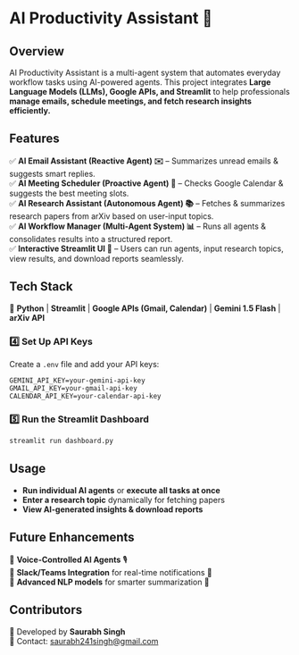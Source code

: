 # AI Productivity Assistant 🚀

## **Overview**
AI Productivity Assistant is a multi-agent system that automates everyday workflow tasks using AI-powered agents. This project integrates **Large Language Models (LLMs), Google APIs, and Streamlit** to help professionals **manage emails, schedule meetings, and fetch research insights efficiently.**

## **Features**
✅ **AI Email Assistant (Reactive Agent) ✉️** – Summarizes unread emails & suggests smart replies.  
✅ **AI Meeting Scheduler (Proactive Agent) 📅** – Checks Google Calendar & suggests the best meeting slots.  
✅ **AI Research Assistant (Autonomous Agent) 📚** – Fetches & summarizes research papers from arXiv based on user-input topics.  
✅ **AI Workflow Manager (Multi-Agent System) 📊** – Runs all agents & consolidates results into a structured report.  
✅ **Interactive Streamlit UI 🎨** – Users can run agents, input research topics, view results, and download reports seamlessly.

## **Tech Stack**
🔹 **Python** | **Streamlit** | **Google APIs (Gmail, Calendar)** | **Gemini 1.5 Flash** | **arXiv API**  



### **4️⃣ Set Up API Keys**
Create a `.env` file and add your API keys:
```plaintext
GEMINI_API_KEY=your-gemini-api-key
GMAIL_API_KEY=your-gmail-api-key
CALENDAR_API_KEY=your-calendar-api-key
```

### **5️⃣ Run the Streamlit Dashboard**
```bash
streamlit run dashboard.py
```

## **Usage**
- **Run individual AI agents** or **execute all tasks at once**
- **Enter a research topic** dynamically for fetching papers
- **View AI-generated insights & download reports**

## **Future Enhancements**
🔹 **Voice-Controlled AI Agents** 🎙️  
🔹 **Slack/Teams Integration** for real-time notifications 📢  
🔹 **Advanced NLP models** for smarter summarization 🧠  


## **Contributors**
🚀 Developed by **Saurabh Singh**  
📧 Contact: saurabh241singh@gmail.com  



